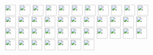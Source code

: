 <img src="https://img.shields.io/badge/HTML5-20232A?style=for-the-badge&logo=html5&logoColor=E34F26" height="35" />&nbsp;&nbsp;
<img src="https://img.shields.io/badge/CSS3-20232A?style=for-the-badge&logo=css3&logoColor=1572B6" height="35"/>&nbsp;
<img src="https://img.shields.io/badge/javascript-20232A.svg?&style=for-the-badge&logo=javascript&logoColor=F7DF1E" height="35"/>&nbsp;
<img src="https://img.shields.io/badge/React-20232A?style=for-the-badge&logo=react&logoColor=61DAFB" height="35"/>&nbsp;
<img src="https://img.shields.io/badge/React_Router-20232A?style=for-the-badge&logo=react-router&logoColor=CA4245" height="35"/>&nbsp;
<img src="https://img.shields.io/badge/Sass-20232A?style=for-the-badge&logo=sass&logoColor=CC6699" height="35"/>&nbsp;
<img src="https://img.shields.io/badge/MUI-20232A?style=for-the-badge&logo=MUI&logoColor=007FFF" height="35"/>&nbsp;
<img src="https://img.shields.io/badge/Bootstrap-20232A?style=for-the-badge&logo=bootstrap&logoColor=7E0AF9" height="35"/>&nbsp;
<img src="https://img.shields.io/badge/Tailwind_CSS-20232A?style=for-the-badge&logo=tailwind-css&logoColor=06B6D4" height="35"/>&nbsp;
<img src="https://img.shields.io/badge/Netlify-20232A?style=for-the-badge&logo=netlify&logoColor=00C7B7" height="35"/>&nbsp;
<img src="https://img.shields.io/badge/Heroku-20232A?style=for-the-badge&logo=heroku&logoColor=430098" height="35"/>&nbsp;
<img src="https://img.shields.io/badge/firebase-20232A.svg?&style=for-the-badge&logo=firebase&logoColor=FFCA28" height="35"/>&nbsp;
<img src="https://img.shields.io/badge/Node.js-20232A?style=for-the-badge&logo=node.js&logoColor=43853D" height="35"/>&nbsp;
<img src="https://img.shields.io/badge/-MongoDB-20232A?style=for-the-badge&logo=mongodb&logoColor=4DB33D" height="35"/>&nbsp;
<img src="https://img.shields.io/badge/-MySQL-20232A?style=for-the-badge&logo=mysql&logoColor=4479A1" height="35"/>&nbsp;
<img src="https://img.shields.io/badge/-Express-20232A?style=for-the-badge&logo=express&logoColor=000000" height="35"/>&nbsp;
<img src="https://img.shields.io/badge/-Next.js-20232A?style=for-the-badge&logo=Next.js&logoColor=000000" height="35"/>&nbsp;
<img src="https://img.shields.io/badge/-NGINX-20232A?style=for-the-badge&logo=NGINX&logoColor=009639" height="35"/>&nbsp;
<img src="https://img.shields.io/badge/-Docker-20232A?style=for-the-badge&logo=Docker&logoColor=2496ED" height="35"/>&nbsp;
<img src="https://img.shields.io/badge/-TypeScript-20232A?style=for-the-badge&logo=TypeScript&logoColor=3178C6" height="35"/>&nbsp;
<img src="https://img.shields.io/badge/-Git-20232A?style=for-the-badge&logo=Git&logoColor=F05032" height="35"/>&nbsp;
<img src="https://img.shields.io/badge/-Figma-20232A?style=for-the-badge&logo=Figma&logoColor=F24E1E" height="35"/>&nbsp;
<img src="https://img.shields.io/badge/-Postman-20232A?style=for-the-badge&logo=Postman&logoColor=FF6C37" height="35"/>&nbsp;
<img src="https://img.shields.io/badge/-Redux-20232A?style=for-the-badge&logo=Redux&logoColor=764ABC" height="35"/>&nbsp;
<img src="https://img.shields.io/badge/-Webpack-20232A?style=for-the-badge&logo=Webpack&logoColor=8DD6F9" height="35"/>&nbsp;
<img src="https://img.shields.io/badge/-npm-20232A?style=for-the-badge&logo=npm&logoColor=CB3837" height="35"/>&nbsp;
<img src="https://img.shields.io/badge/-Go-20232A?style=for-the-badge&logo=Go&logoColor=00ADD8" height="35"/>&nbsp;
<img src="https://img.shields.io/badge/-Python-20232A?style=for-the-badge&logo=Python&logoColor=3776AB" height="35"/>&nbsp;
<img src="https://img.shields.io/badge/-GraphQL-20232A?style=for-the-badge&logo=GraphQL&logoColor=E10098" height="35"/>&nbsp;
<img src="https://img.shields.io/badge/-ChakraUI-20232A?style=for-the-badge&logo=ChakraUI&logoColor=319795" height="35"/>&nbsp;
<img src="https://img.shields.io/badge/-Chart.js-20232A?style=for-the-badge&logo=Chart.js&logoColor=FF6384" height="35"/>&nbsp;
<img src="https://img.shields.io/badge/-.ENV-20232A?style=for-the-badge&logo=.ENV&logoColor=ECD53F" height="35"/>&nbsp;
<img src="https://img.shields.io/badge/-Git-20232A?style=for-the-badge&logo=Git&logoColor=F05032" height="35"/>&nbsp;
<img src="https://img.shields.io/badge/-JSON-20232A?style=for-the-badge&logo=JSON&logoColor=000000" height="35"/>&nbsp;
<img src="https://img.shields.io/badge/-JSON Web Tokens-20232A?style=for-the-badge&logo=JSON Web Tokens&logoColor=000000" height="35"/>&nbsp;
<img src="https://img.shields.io/badge/-NestJS-20232A?style=for-the-badge&logo=NestJS&logoColor=E0234E" height="35"/>&nbsp;
<img src="https://img.shields.io/badge/-Jest-20232A?style=for-the-badge&logo=Jest&logoColor=C21325" height="35"/>&nbsp;
<img src="https://img.shields.io/badge/-Insomnia-20232A?style=for-the-badge&logo=Insomnia&logoColor=4000BF" height="35"/>&nbsp;
<img src="https://img.shields.io/badge/-Canva-20232A?style=for-the-badge&logo=Canva&logoColor=00C4CC" height="35"/>&nbsp;
<img src="https://img.shields.io/badge/-Git-20232A?style=for-the-badge&logo=Git&logoColor=F05032" height="35"/>&nbsp;
